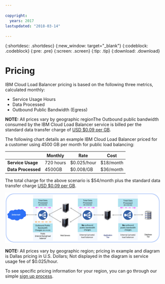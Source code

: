 ```yaml
---

copyright:
  years: 2017
lastupdated: "2018-03-14"

---
```


{:shortdesc: .shortdesc}
{:new_window: target="_blank"}
{:codeblock: .codeblock}
{:pre: .pre}
{:screen: .screen}
{:tip: .tip}
{:download: .download}


# Pricing

IBM Cloud Load Balancer pricing is based on the following three metrics, calculated monthly:

* Service Usage Hours
* Data Processed
* Outbound Public Bandwidth (Egress)

**NOTE:** All prices vary by geographic regionThe Outbound public bandwidth consumed by the IBM Cloud Load Balancer service is billed per the standard data transfer charge of [USD $0.09 per GB](https://www.ibm.com/cloud/bandwidth).

The following chart details an example IBM Cloud Load Balancer priced for a customer using 4500 GB per month for public load balancing:

| | Monthly | Rate | Cost |
| ------------- | ------------- | ------------- | ------------- |
| **Service Usage** | 720 hours | $0.025/hour | $18/month |
| **Data Processed** | 4500GB | $0.008/GB | $36/month |

The total charge for the above scenario is $54/month plus the standard data transfer charge [USD $0.09 per GB](https://www.ibm.com/cloud/bandwidth).

![pricing](./images/pricing.png)


**NOTE:** All prices vary by geographic region; pricing in example and diagram is Dallas pricing in U.S. Dollars; Not displayed in the diagram is service usage fee of $0.025/hour.

To see specific pricing information for your region, you can go through our simple [sign up process](https://console.bluemix.net/catalog/infrastructure/load-balancer-group).